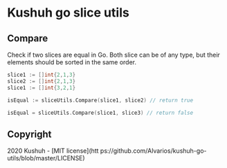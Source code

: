# Kushuh go slice utils

## Compare

Check if two slices are equal in Go. Both slice can be of any type, but
their elements should be sorted in the same order.

```go
slice1 := []int{2,1,3}
slice2 := []int{2,1,3}
slice1 := []int{3,2,1}

isEqual := sliceUtils.Compare(slice1, slice2) // return true

isEqual = sliceUtils.Compare(slice1, slice3) // return false
```
## Copyright
2020 Kushuh - [MIT license](htt
ps://github.com/Alvarios/kushuh-go-utils/blob/master/LICENSE)
